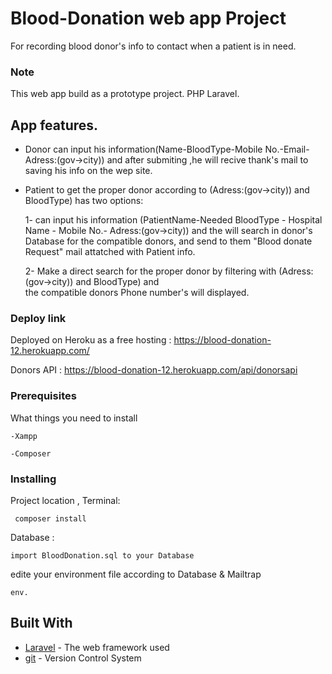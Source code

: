 # Blood-Donation web app Project 

For recording blood donor's info to contact when a patient is in need.

### Note

This web app build as a prototype project.
PHP Laravel.

## App features.
- Donor can input his information(Name-BloodType-Mobile No.-Email-Adress:(gov->city))
  and after submiting ,he will recive thank's mail to saving his info on the wep site.

- Patient to get the proper donor according to (Adress:(gov->city)) and BloodType) has two options:

  1- can input his information (PatientName-Needed BloodType - Hospital Name - Mobile No.- Adress:(gov->city))
     and the will search in donor's Database for the compatible donors, and send to them "Blood donate Request" mail
     attatched with Patient info. 
     
  2- Make a direct search for the proper donor by filtering with (Adress:(gov->city)) and BloodType) and    
     the compatible donors Phone number's will displayed.


### Deploy link

Deployed on Heroku as a free hosting :
https://blood-donation-12.herokuapp.com/


Donors API : https://blood-donation-12.herokuapp.com/api/donorsapi


### Prerequisites

What things you need to install 

```
-Xampp
  
-Composer
```

### Installing


Project location , Terminal:
```
 composer install  
```

 Database :
```
import BloodDonation.sql to your Database 
```


edite your environment file according to Database & Mailtrap
```
env.
```





## Built With

* [Laravel](https://laravel.com/) - The web framework used
* [git](https://git-scm.com/) - Version Control System




